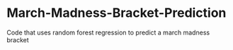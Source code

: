 # March-Madness-Bracket-Prediction
Code that uses random forest regression to predict a march madness bracket
